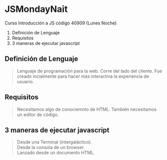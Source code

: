 # JSMondayNait
Curso Introducción a JS código 40909 (Lunes Noche)

  1. Definición de Lenguaje  
  2. Requisitos  
  3. 3 maneras de ejecutar javascript
  

## Definición de Lenguaje 
>Lenguaje de programación para la web. Corre del lado del cliente. Fue creado incialmente para hacer más interactiva la experiencia de usuario. 

## Requisitos
> Necesitamos algo de conociemnto de HTML. 
> También necesitamos un editor de código.  

## 3 maneras de ejecutar javascript
> Desde una Terminal (intergaláctico).     
> Desde la consola de un browser.    
> Lanzado desde un documento HTML.    
 